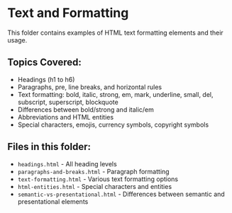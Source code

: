 # Text and Formatting

This folder contains examples of HTML text formatting elements and their usage.

## Topics Covered:
- Headings (h1 to h6)
- Paragraphs, pre, line breaks, and horizontal rules
- Text formatting: bold, italic, strong, em, mark, underline, small, del, subscript, superscript, blockquote
- Differences between bold/strong and italic/em
- Abbreviations and HTML entities
- Special characters, emojis, currency symbols, copyright symbols

## Files in this folder:
- `headings.html` - All heading levels
- `paragraphs-and-breaks.html` - Paragraph formatting
- `text-formatting.html` - Various text formatting options
- `html-entities.html` - Special characters and entities
- `semantic-vs-presentational.html` - Differences between semantic and presentational elements